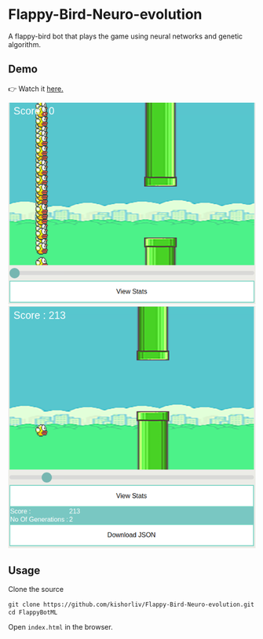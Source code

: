 # Flappy-Bird-Neuro-evolution
A flappy-bird bot that plays the game using neural networks and genetic algorithm.

## Demo
👉 Watch it <a href="https://kishorliv.github.io/js-experiments/FlappyBotML/index.html">here.</a>
<br>

<img src="https://github.com/kishorliv/Flappy-Bird-Neuro-evolution/blob/master/images/screenshots/flappyOne.png">
<img src="https://github.com/kishorliv/Flappy-Bird-Neuro-evolution/blob/master/images/screenshots/flappyTwo.png">

## Usage
Clone the source
```
git clone https://github.com/kishorliv/Flappy-Bird-Neuro-evolution.git
cd FlappyBotML
```
Open ```index.html``` in the browser.
